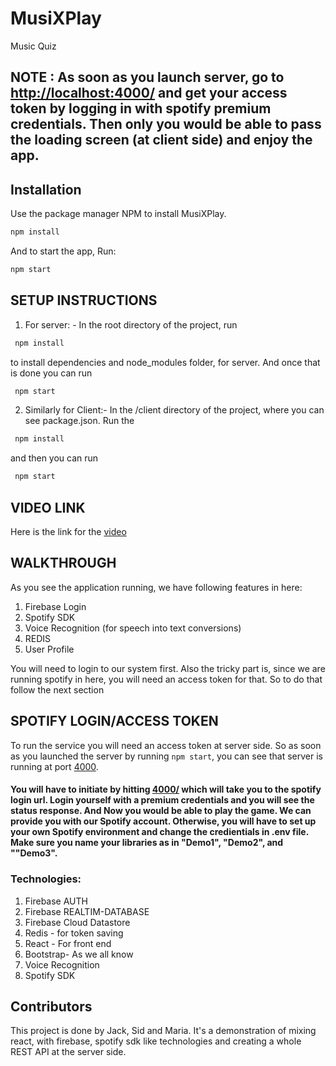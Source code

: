 # MusiXPlay

Music Quiz

## NOTE : As soon as you launch server, go to [http://localhost:4000/](http://localhost:4000/) and get your access token by logging in with spotify premium credentials. Then only you would be able to pass the loading screen (at client side) and enjoy the app.

## Installation

Use the package manager NPM  to install MusiXPlay. 

```bash
npm install
```
And to start the app, Run:

```bash
npm start
```


## SETUP INSTRUCTIONS

1. For server: - In the root directory of the project, run 
```bash
 npm install
```
to install dependencies and node_modules folder, for server. And once that is done you can run 

```bash 
 npm start
```

2. Similarly for Client:- In the /client directory of the project, where you can see package.json. Run the 
```bash 
 npm install
```
and then you can run 
```bash
 npm start
```

## VIDEO LINK
 Here is the link for the [video](https://youtube.com)

## WALKTHROUGH
As you see the application running, we have following features in here: 
1. Firebase Login
2. Spotify SDK
3. Voice Recognition (for speech into text conversions)
4. REDIS
5. User Profile

You will need to login to our system first. Also the tricky part is, since we are running spotify in here, you will need an access token for that. So to do that follow the next section

## SPOTIFY LOGIN/ACCESS TOKEN 
To run the service you will need an access token at server side. So as soon as you launched the server by running ```npm start```, you can see that server is running at port [4000](http://localhost:4000). 

#### You will have to initiate by hitting [4000/](http://localhost:4000/) which will take you to the spotify login url. Login yourself with a premium credentials and you will see the status response. And Now you would be able to play the game. We can provide you with our Spotify account. Otherwise, you will have to set up your own Spotify environment and change the credientials in .env file. Make sure you name your libraries as in "Demo1", "Demo2", and ""Demo3". 

### Technologies:
1. Firebase AUTH
2. Firebase REALTIM-DATABASE
3. Firebase Cloud Datastore
4. Redis - for token saving
5. React - For front end
6. Bootstrap- As we all know
7. Voice Recognition
8. Spotify SDK


## Contributors
This project is done by Jack, Sid and Maria. It's a demonstration of mixing react, with firebase, spotify sdk like technologies and creating a whole REST API at the server side.

